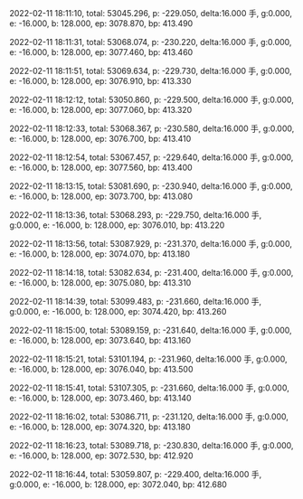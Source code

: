 2022-02-11 18:11:10, total: 53045.296, p: -229.050, delta:16.000 手, g:0.000, e: -16.000, b: 128.000, ep: 3078.870, bp: 413.490

2022-02-11 18:11:31, total: 53068.074, p: -230.220, delta:16.000 手, g:0.000, e: -16.000, b: 128.000, ep: 3077.460, bp: 413.460

2022-02-11 18:11:51, total: 53069.634, p: -229.730, delta:16.000 手, g:0.000, e: -16.000, b: 128.000, ep: 3076.910, bp: 413.330

2022-02-11 18:12:12, total: 53050.860, p: -229.500, delta:16.000 手, g:0.000, e: -16.000, b: 128.000, ep: 3077.060, bp: 413.320

2022-02-11 18:12:33, total: 53068.367, p: -230.580, delta:16.000 手, g:0.000, e: -16.000, b: 128.000, ep: 3076.700, bp: 413.410

2022-02-11 18:12:54, total: 53067.457, p: -229.640, delta:16.000 手, g:0.000, e: -16.000, b: 128.000, ep: 3077.560, bp: 413.400

2022-02-11 18:13:15, total: 53081.690, p: -230.940, delta:16.000 手, g:0.000, e: -16.000, b: 128.000, ep: 3073.700, bp: 413.080

2022-02-11 18:13:36, total: 53068.293, p: -229.750, delta:16.000 手, g:0.000, e: -16.000, b: 128.000, ep: 3076.010, bp: 413.220

2022-02-11 18:13:56, total: 53087.929, p: -231.370, delta:16.000 手, g:0.000, e: -16.000, b: 128.000, ep: 3074.070, bp: 413.180

2022-02-11 18:14:18, total: 53082.634, p: -231.400, delta:16.000 手, g:0.000, e: -16.000, b: 128.000, ep: 3075.080, bp: 413.310

2022-02-11 18:14:39, total: 53099.483, p: -231.660, delta:16.000 手, g:0.000, e: -16.000, b: 128.000, ep: 3074.420, bp: 413.260

2022-02-11 18:15:00, total: 53089.159, p: -231.640, delta:16.000 手, g:0.000, e: -16.000, b: 128.000, ep: 3073.640, bp: 413.160

2022-02-11 18:15:21, total: 53101.194, p: -231.960, delta:16.000 手, g:0.000, e: -16.000, b: 128.000, ep: 3076.040, bp: 413.500

2022-02-11 18:15:41, total: 53107.305, p: -231.660, delta:16.000 手, g:0.000, e: -16.000, b: 128.000, ep: 3073.460, bp: 413.140

2022-02-11 18:16:02, total: 53086.711, p: -231.120, delta:16.000 手, g:0.000, e: -16.000, b: 128.000, ep: 3074.320, bp: 413.180

2022-02-11 18:16:23, total: 53089.718, p: -230.830, delta:16.000 手, g:0.000, e: -16.000, b: 128.000, ep: 3072.530, bp: 412.920

2022-02-11 18:16:44, total: 53059.807, p: -229.400, delta:16.000 手, g:0.000, e: -16.000, b: 128.000, ep: 3072.040, bp: 412.680